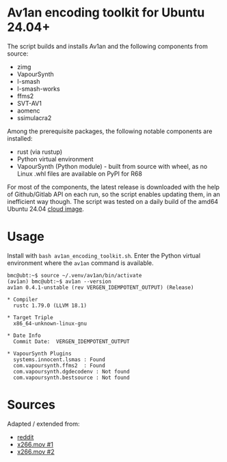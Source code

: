 # Av1an encoding toolkit for Ubuntu 24.04+
The script builds and installs Av1an and the following components from source:
* zimg
* VapourSynth
* l-smash
* l-smash-works
* ffms2
* SVT-AV1
* aomenc
* ssimulacra2

Among the prerequisite packages, the following notable components are installed:
* rust (via rustup)
* Python virtual environment
* VapourSynth (Python module) - built from source with wheel, as no Linux .whl files are available on PyPI for R68

For most of the components, the latest release is downloaded with the help of Github/Gitlab API on each run, so the script enables updating them, in an inefficient way though. The script was tested on a daily build of the amd64 Ubuntu 24.04 [cloud image](https://cloud-images.ubuntu.com/noble/current/).

# Usage
Install with `bash av1an_encoding_toolkit.sh`. Enter the Python virtual environment where the `av1an` command is available.
```shell
bmc@ubt:~$ source ~/.venv/av1an/bin/activate
(av1an) bmc@ubt:~$ av1an --version
av1an 0.4.1-unstable (rev VERGEN_IDEMPOTENT_OUTPUT) (Release)

* Compiler
  rustc 1.79.0 (LLVM 18.1)

* Target Triple
  x86_64-unknown-linux-gnu

* Date Info
  Commit Date:  VERGEN_IDEMPOTENT_OUTPUT

* VapourSynth Plugins
  systems.innocent.lsmas : Found
  com.vapoursynth.ffms2  : Found
  com.vapoursynth.dgdecodenv : Not found
  com.vapoursynth.bestsource : Not found
```

# Sources
Adapted / extended from:
* [reddit](https://www.reddit.com/r/AV1/comments/109jts0/guide_installing_av1an_on_ubuntu_2204/)
* [x266.mov #1](https://wiki.x266.mov/blog/av1-encoding-for-dummies)
* [x266.mov #2](https://wiki.x266.mov/docs/encoders/aomenc)